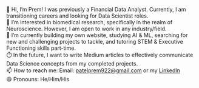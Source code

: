 👋 Hi, I’m Prem! I was previously a Financial Data Analyst. Currently, I am transitioning careers and looking for Data Scientist roles. <br>
👀 I’m interested in biomedical research, specifically in the realm of Neuroscience. However, I am open to work in any industry/field. <br>
🌱 I’m currently building my own website, studying AI & ML, searching for new and challenging projects to tackle, and tutoring STEM & Executive Functioning skills part-time. <br>
⏱️ In the future, I want to write Medium articles to effectively communicate Data Science concepts from my completed projects. <br>
📫 How to reach me: Email: patelprem922@gmail.com or my [LinkedIn](https://www.linkedin.com/in/prempatel21/) <br>
😄 Pronouns: He/Him/His

